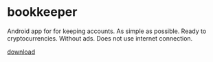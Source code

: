 # bookkeeper

Android app for for keeping accounts. As simple as possible. Ready to cryptocurrencies. Without ads. Does not use internet connection.

[download](https://github.com/aqoleg/bookkeeper/releases/download/2.0.1/bookkeeper.apk)
